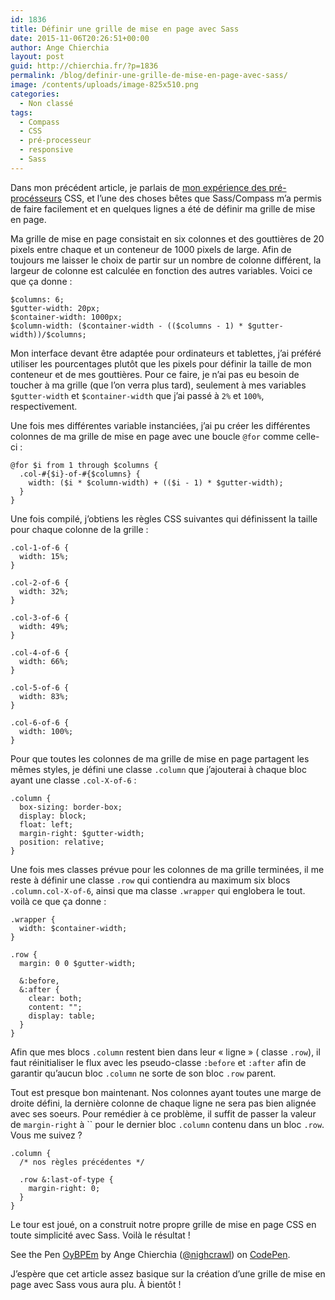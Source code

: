 ```yaml
---
id: 1836
title: Définir une grille de mise en page avec Sass
date: 2015-11-06T20:26:51+00:00
author: Ange Chierchia
layout: post
guid: http://chierchia.fr/?p=1836
permalink: /blog/definir-une-grille-de-mise-en-page-avec-sass/
image: /contents/uploads/image-825x510.png
categories:
  - Non classé
tags:
  - Compass
  - CSS
  - pré-processeur
  - responsive
  - Sass
---
```

Dans mon précédent article, je parlais de [mon expérience des pré-procésseurs](http://chierchia.fr/blog/pre-processeur-css-feuilles-de-styles-faciles/) CSS, et l&rsquo;une des choses bêtes que Sass/Compass m&rsquo;a permis de faire facilement et en quelques lignes a été de définir ma grille de mise en page.

Ma grille de mise en page consistait en six colonnes et des gouttières de 20 pixels entre chaque et un conteneur de 1000 pixels de large. Afin de toujours me laisser le choix de partir sur un nombre de colonne différent, la largeur de colonne est calculée en fonction des autres variables. Voici ce que ça donne :<!--more-->

    $columns: 6;
    $gutter-width: 20px;
    $container-width: 1000px;
    $column-width: ($container-width - (($columns - 1) * $gutter-width))/$columns;

Mon interface devant être adaptée pour ordinateurs et tablettes, j&rsquo;ai préféré utiliser les pourcentages plutôt que les pixels pour définir la taille de mon conteneur et de mes gouttières. Pour ce faire, je n&rsquo;ai pas eu besoin de toucher à ma grille (que l&rsquo;on verra plus tard), seulement à mes variables `$gutter-width` et `$container-width` que j&rsquo;ai passé à `2%` et `100%`, respectivement.

Une fois mes différentes variable instanciées, j&rsquo;ai pu créer les différentes colonnes de ma grille de mise en page avec une boucle `@for` comme celle-ci :

    @for $i from 1 through $columns {
      .col-#{$i}-of-#{$columns} {
        width: ($i * $column-width) + (($i - 1) * $gutter-width);
      }
    }

Une fois compilé, j&rsquo;obtiens les règles CSS suivantes qui définissent la taille pour chaque colonne de la grille :

    .col-1-of-6 {
      width: 15%;
    }

    .col-2-of-6 {
      width: 32%;
    }

    .col-3-of-6 {
      width: 49%;
    }

    .col-4-of-6 {
      width: 66%;
    }

    .col-5-of-6 {
      width: 83%;
    }

    .col-6-of-6 {
      width: 100%;
    }

Pour que toutes les colonnes de ma grille de mise en page partagent les mêmes styles, je défini une classe `.column` que j&rsquo;ajouterai à chaque bloc ayant une classe `.col-X-of-6` :

    .column {
      box-sizing: border-box;
      display: block;
      float: left;
      margin-right: $gutter-width;
      position: relative;
    }

Une fois mes classes prévue pour les colonnes de ma grille terminées, il me reste à définir une classe `.row` qui contiendra au maximum six blocs `.column.col-X-of-6`, ainsi que ma classe `.wrapper` qui englobera le tout. voilà ce que ça donne :

    .wrapper {
      width: $container-width;
    }

    .row {
      margin: 0 0 $gutter-width;

      &:before,
      &:after {
        clear: both;
        content: "";
        display: table;
      }
    }

Afin que mes blocs `.column` restent bien dans leur &laquo;&nbsp;ligne&nbsp;&raquo; ( classe `.row`), il faut réinitialiser le flux avec les pseudo-classe `:before` et `:after` afin de garantir qu&rsquo;aucun bloc `.column` ne sorte de son bloc `.row` parent.

Tout est presque bon maintenant. Nos colonnes ayant toutes une marge de droite défini, la dernière colonne de chaque ligne ne sera pas bien alignée avec ses soeurs. Pour remédier à ce problème, il suffit de passer la valeur de `margin-right` à `` pour le dernier bloc `.column` contenu dans un bloc `.row`. Vous me suivez ?

    .column {
      /* nos règles précédentes */

      .row &:last-of-type {
        margin-right: 0;
      }
    }

Le tour est joué, on a construit notre propre grille de mise en page CSS en toute simplicité avec Sass. Voilà le résultat !

<p class="codepen" data-height="350" data-theme-id="0" data-slug-hash="OyBPEm" data-default-tab="result" data-user="nighcrawl">
  See the Pen <a href="http://codepen.io/nighcrawl/pen/OyBPEm/">OyBPEm</a> by Ange Chierchia (<a href="http://codepen.io/nighcrawl">@nighcrawl</a>) on <a href="http://codepen.io">CodePen</a>.
</p>

J&rsquo;espère que cet article assez basique sur la création d&rsquo;une grille de mise en page avec Sass vous aura plu. À bientôt !